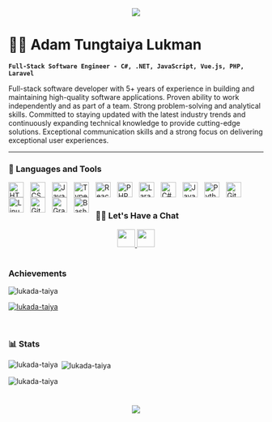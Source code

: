 <p align="center">
  <img src="https://capsule-render.vercel.app/api?type=waving&color=gradient&height=180&section=header&text=Hello%20World&fontSize=90"/>
</p>

# 🏄‍♂️ Adam Tungtaiya Lukman

**`Full-Stack Software Engineer - C#, .NET, JavaScript, Vue.js, PHP, Laravel`**

Full-stack software developer with 5+ years of experience in building and maintaining high-quality software applications. Proven ability to work independently and as part of a team. Strong problem-solving and analytical skills. Committed to staying updated with the latest industry trends and continuously expanding technical knowledge to provide cutting-edge solutions. Exceptional communication skills and a strong focus on delivering exceptional user experiences.

---

### 🧰 Languages and Tools


<img align="left" alt="HTML" width="30px" style="padding-right:10px;" src="https://cdn.jsdelivr.net/gh/devicons/devicon/icons/html5/html5-plain.svg" />
<img align="left" alt="CSS" width="30px" style="padding-right:10px;" src="https://cdn.jsdelivr.net/gh/devicons/devicon/icons/css3/css3-plain.svg" />
<img align="left" alt="JavaScript" width="30px" style="padding-right:10px;" src="https://cdn.jsdelivr.net/gh/devicons/devicon/icons/javascript/javascript-plain.svg" />
<img align="left" alt="TypeScript" width="30px" style="padding-right:10px;" src="https://cdn.jsdelivr.net/gh/devicons/devicon/icons/typescript/typescript-plain.svg" />
<img align="left" alt="React" width="30px" style="padding-right:10px;" src="https://cdn.jsdelivr.net/gh/devicons/devicon/icons/react/react-original.svg" />
<img align="left" alt="PHP" width="30px" style="padding-right:10px;" src="https://cdn.jsdelivr.net/gh/devicons/devicon/icons/php/php-original.svg" />
<img align="left" alt="Laravel" width="30px" style="padding-right:10px;" src="https://cdn.jsdelivr.net/gh/devicons/devicon/icons/laravel/laravel-plain.svg" />
<img align="left" alt="C#" width="30px" style="padding-right:10px;" src="https://cdn.jsdelivr.net/gh/devicons/devicon/icons/dot-net/dot-net-original.svg" />
<img align="left" alt="Java" width="30px" style="padding-right:10px;" src="https://cdn.jsdelivr.net/gh/devicons/devicon/icons/java/java-original.svg"/>  
<img align="left" alt="Python" width="30px" style="padding-right:10px;" src="https://cdn.jsdelivr.net/gh/devicons/devicon/icons/python/python-plain.svg" /> 
<img align="left" alt="Git" width="30px" style="padding-right:10px;" src="https://cdn.jsdelivr.net/gh/devicons/devicon/icons/git/git-original.svg" />
<img align="left" alt="Linux" width="30px" style="padding-right:10px;" src="https://cdn.jsdelivr.net/gh/devicons/devicon/icons/linux/linux-original.svg" /> 
<img align="left" alt="GitHub" width="30px" style="padding-right:10px;" src="https://cdn.jsdelivr.net/gh/devicons/devicon/icons/github/github-original.svg" />
<img align="left" alt="Gradle" width="30px" style="padding-right:10px;" src="https://cdn.jsdelivr.net/gh/devicons/devicon/icons/gradle/gradle-plain.svg" />
<img align="left" alt="Bash" width="30px" style="padding-right:10px;" src="https://cdn.jsdelivr.net/gh/devicons/devicon/icons/bash/bash-original.svg" />
<br />

#
 
### 🏄‍♂️ Let's Have a Chat


<p align="center">  
<a href="www.linkedin.com/in/adam-lukman-software-engineer">
  <img height="35" src="https://cdn.jsdelivr.net/gh/devicons/devicon/icons/linkedin/linkedin-original.svg"/>
</a>
<a href="https://twitter.com/MyLifeMyWahala">
  <img height="35" src="https://cdn.jsdelivr.net/gh/devicons/devicon/icons/twitter/twitter-original.svg"/>
</a>
</p>

#

### Achievements

<p align="left"> <img src="https://komarev.com/ghpvc/?username=lukada-taiya&label=Profile%20views&color=0e75b6&style=flat" alt="lukada-taiya" /> </p>

<p align="left"> <a href="https://github.com/ryo-ma/github-profile-trophy"><img src="https://github-profile-trophy.vercel.app/?username=lukada-taiya" alt="lukada-taiya" /></a> </p>

<p align="left"> <a href="https://twitter.com/" target="blank"><img src="https://img.shields.io/twitter/follow/?logo=twitter&style=for-the-badge" alt="" /></a> </p>

#

### 📊 Stats

 
<p><img align="left" src="https://github-readme-stats.vercel.app/api/top-langs?username=lukada-taiya&show_icons=true&locale=en&layout=compact&theme=transparent" alt="lukada-taiya" /></p>

<p>&nbsp;<img align="center" src="https://github-readme-stats.vercel.app/api?username=lukada-taiya&show_icons=true&locale=en&theme=transparent" alt="lukada-taiya" /></p>

<p><img align="center" src="https://github-readme-streak-stats.herokuapp.com/?user=lukada-taiya&theme=transparent" alt="lukada-taiya" /></p>

#

<p align="center">
  <img src="https://capsule-render.vercel.app/api?type=waving&color=gradient&height=100&section=footer"/>
</p>
<!---
Lukada-taiya/Lukada-taiya is a ✨ special ✨ repository because its `README.md` (this file) appears on your GitHub profile.
You can click the Preview link to take a look at your changes.
--->
